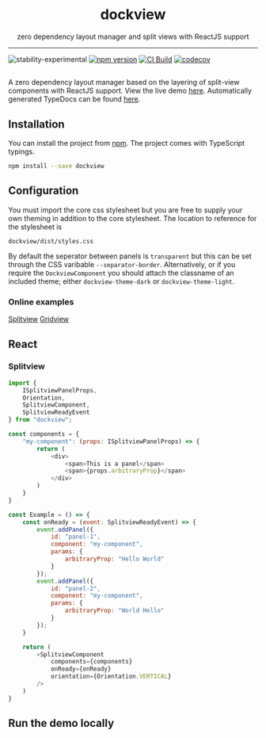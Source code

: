 <div align="center">
<h1>dockview</h1>

<p>zero dependency layout manager and split views with ReactJS support</p>

</div>

---

![stability-experimental](https://img.shields.io/badge/stability-experimental-orange.svg)
[![npm version](https://badge.fury.io/js/dockview.svg)](https://www.npmjs.com/package/dockview)
[![CI Build](https://github.com/mathuo/dockview/workflows/CI/badge.svg)](https://github.com/mathuo/dockview/actions?query=workflow%3ACI)
[![codecov](https://codecov.io/gh/mathuo/dockview/branch/master/graph/badge.svg?token=BF083TK64H)](https://codecov.io/gh/mathuo/dockview/branch/master)

##

A zero dependency layout manager based on the layering of split-view components with ReactJS support. View the live demo [here](https://mathuo.github.io/dockview/). Automatically generated TypeDocs can be found [here](https://mathuo.github.io/dockview/output/docs/index.html).

## Installation
You can install the project from [npm](https://www.npmjs.com/package/dockview). The project comes with TypeScript typings.

```bash
npm install --save dockview
```

## Configuration

You must import the core css stylesheet but you are free to supply your own theming in addition to the core stylesheet. The location to reference for the stylesheet is

```
dockview/dist/styles.css
```

By default the seperator between panels is `transparent` but this can be set through the CSS varibable `--separator-border`. Alternatively, or if you require the `DockviewComponent` you should attach the classname of an included theme; either `dockview-theme-dark` or `dockview-theme-light`.


### Online examples
[Splitview](https://codesandbox.io/s/simple-splitview-l53nn)
[Gridview](https://codesandbox.io/s/simple-gridview-jrp0n)

## React

### Splitview

```javascript
import { 
    ISplitviewPanelProps, 
    Orientation, 
    SplitviewComponent,
    SplitviewReadyEvent
} from "dockview";

const components = {
    "my-component": (props: ISplitviewPanelProps) => {
        return (
            <div>
                <span>This is a panel</span>
                <span>{props.arbitraryProp}</span>
            </div>
        )
    }
}

const Example = () => {
    const onReady = (event: SplitviewReadyEvent) => {
        event.addPanel({
            id: "panel-1",
            component: "my-component",
            params: {
                arbitraryProp: "Hello World"
            }
        });
        event.addPanel({
            id: "panel-2",
            component: "my-component",
            params: {
                arbitraryProp: "World Hello"
            }
        });
    }

    return (
        <SplitviewComponent
            components={components}
            onReady={onReady}
            orientation={Orientation.VERTICAL}
        />
    )
}
```

## Run the demo locally